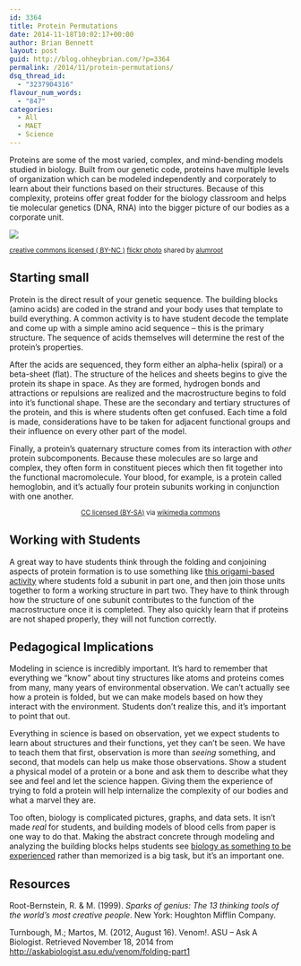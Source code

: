 ```yaml
---
id: 3364
title: Protein Permutations
date: 2014-11-18T10:02:17+00:00
author: Brian Bennett
layout: post
guid: http://blog.ohheybrian.com/?p=3364
permalink: /2014/11/protein-permutations/
dsq_thread_id:
  - "3237904316"
flavour_num_words:
  - "847"
categories:
  - All
  - MAET
  - Science
---
```

Proteins are some of the most varied, complex, and mind-bending models studied in biology. Built from our genetic code, proteins have multiple levels of organization which can be modeled independently and corporately to learn about their functions based on their structures. Because of this complexity, proteins offer great fodder for the biology classroom and helps tie molecular genetics (DNA, RNA) into the bigger picture of our bodies as a corporate unit.

[![](http://farm1.static.flickr.com/24/47729306_d7ea6abfbb_b.jpg)](http://flickr.com/photos/alumroot/47729306 "Our first cartoon model")
  
<small><a href="http://creativecommons.org/licenses/by-nc/2.0/">creative commons licensed ( BY-NC )</a> <a title="Our first cartoon model" href="http://flickr.com/photos/alumroot/47729306">flickr photo</a> shared by <a href="http://flickr.com/people/alumroot">alumroot</a></small>

## Starting small

Protein is the direct result of your genetic sequence. The building blocks (amino acids) are coded in the strand and your body uses that template to build everything. A common activity is to have student decode the template and come up with a simple amino acid sequence &#8211; this is the primary structure. The sequence of acids themselves will determine the rest of the protein&#8217;s properties.

After the acids are sequenced, they form either an alpha-helix (spiral) or a beta-sheet (flat). The structure of the helices and sheets begins to give the protein its shape in space. As they are formed, hydrogen bonds and attractions or repulsions are realized and the macrostructure begins to fold into it&#8217;s functional shape. These are the secondary and tertiary structures of the protein, and this is where students often get confused. Each time a fold is made, considerations have to be taken for adjacent functional groups and their influence on every other part of the model.

Finally, a protein&#8217;s quaternary structure comes from its interaction with _other_ protein subcomponents. Because these molecules are so large and complex, they often form in constituent pieces which then fit together into the functional macromolecule. Your blood, for example, is a protein called hemoglobin, and it&#8217;s actually four protein subunits working in conjunction with one another.

<p style="text-align: center;">
  <a href="http://commons.wikimedia.org/wiki/Blood#mediaviewer/File:Hemoglobin.jpg" target="blank"><img class="aligncenter" src="http://upload.wikimedia.org/wikipedia/commons/1/19/Hemoglobin.jpg" alt="" /></a><br /> <small><a href="http://creativecommons.org/licenses/by-sa/3.0/">CC licensed (BY-SA)</a> via <a href="http://commons.wikimedia.org/wiki/Blood#mediaviewer/File:Hemoglobin.jpg">wikimedia commons</a></small>
</p>

## Working with Students

A great way to have students think through the folding and conjoining aspects of protein formation is to use something like [this origami-based activity](https://askabiologist.asu.edu/venom/folding-part1) where students fold a subunit in part one, and then join those units together to form a working structure in part two. They have to think through how the structure of one subunit contributes to the function of the macrostructure once it is completed. They also quickly learn that if proteins are not shaped properly, they will not function correctly.

## Pedagogical Implications

Modeling in science is incredibly important. It&#8217;s hard to remember that everything we &#8220;know&#8221; about tiny structures like atoms and proteins comes from many, many years of environmental observation. We can&#8217;t actually see how a protein is folded, but we can make models based on how they interact with the environment. Students don&#8217;t realize this, and it&#8217;s important to point that out.

Everything in science is based on observation, yet we expect students to learn about structures and their functions, yet they can&#8217;t be seen. We have to teach them that first, observation is more than _seeing_ something, and second, that models can help us make those observations. Show a student a physical model of a protein or a bone and ask them to describe what they see and feel and let the science happen. Giving them the experience of trying to fold a protein will help internalize the complexity of our bodies and what a marvel they are.

Too often, biology is complicated pictures, graphs, and data sets. It isn&#8217;t made _real_ for students, and building models of blood cells from paper is one way to do that. Making the abstract concrete through modeling and analyzing the building blocks helps students see [biology as something to be experienced](http://blog.ohheybrian.com/opportunities/) rather than memorized is a big task, but it&#8217;s an important one.

## Resources

Root-Bernstein, R. & M. (1999). _Sparks of genius: The 13 thinking tools of the world&#8217;s most creative people_. New York: Houghton Mifflin Company.

Turnbough, M.; Martos, M. (2012, August 16). Venom!. ASU &#8211; Ask A Biologist. Retrieved November 18, 2014 from <http://askabiologist.asu.edu/venom/folding-part1>